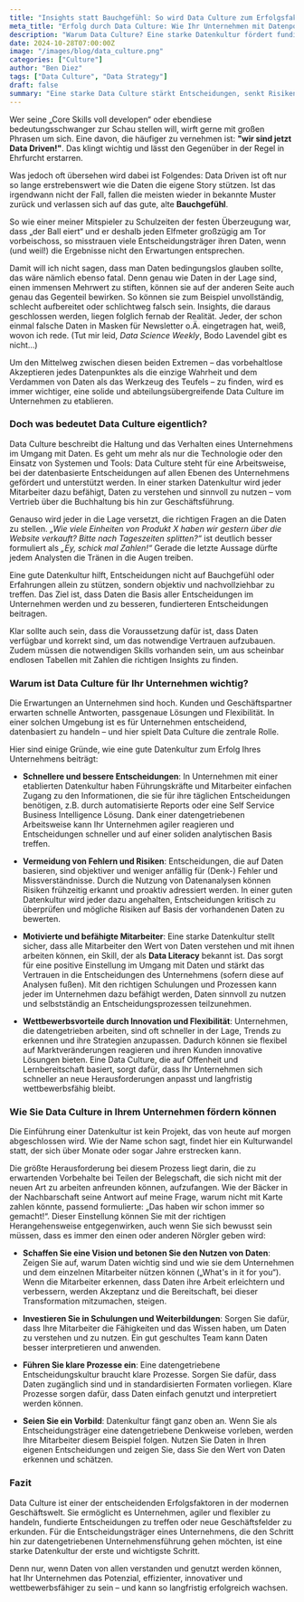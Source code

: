 ```yaml
---
title: "Insights statt Bauchgefühl: So wird Data Culture zum Erfolgsfaktor"
meta_title: "Erfolg durch Data Culture: Wie Ihr Unternehmen mit Datenpower die Konkurrenz abhängt"
description: "Warum Data Culture? Eine starke Datenkultur fördert fundierte Entscheidungen, senkt Risiken und schafft Wettbewerbsvorteile. So wird Datenpower zur Basis für mehr Erfolg und Effizienz im gesamten Unternehmen."
date: 2024-10-28T07:00:00Z
image: "/images/blog/data_culture.png"
categories: ["Culture"]
author: "Ben Diez"
tags: ["Data Culture", "Data Strategy"]
draft: false
summary: "Eine starke Data Culture stärkt Entscheidungen, senkt Risiken und schafft Wettbewerbsvorteile. Sind Sie bereit für die Transformation zur Data Driven Company?"
---
```


Wer seine „Core Skills voll developen“ oder ebendiese bedeutungsschwanger zur Schau stellen will, wirft gerne mit großen Phrasen um sich. Eine davon, die häufiger zu vernehmen ist: **"wir sind jetzt Data Driven!"**. Das klingt wichtig und lässt den Gegenüber in der Regel in Ehrfurcht erstarren. 

Was jedoch oft übersehen wird dabei ist Folgendes: Data Driven ist oft nur so lange erstrebenswert wie die Daten die eigene Story stützen. Ist das irgendwann nicht der Fall, fallen die meisten wieder in bekannte Muster zurück und verlassen sich auf das gute, alte **Bauchgefühl**. 

So wie einer meiner Mitspieler zu Schulzeiten der festen Überzeugung war, dass „der Ball eiert“ und er deshalb jeden Elfmeter großzügig am Tor vorbeischoss, so misstrauen viele Entscheidungsträger ihren Daten, wenn (und weil!) die Ergebnisse nicht den Erwartungen entsprechen.

Damit will ich nicht sagen, dass man Daten bedingungslos glauben sollte, das wäre nämlich ebenso fatal. Denn genau wie Daten in der Lage sind, einen immensen Mehrwert zu stiften, können sie auf der anderen Seite auch genau das Gegenteil bewirken. So können sie zum Beispiel unvollständig, schlecht aufbereitet oder schlichtweg falsch sein. Insights, die daraus geschlossen werden, liegen folglich fernab der Realität. Jeder, der schon einmal falsche Daten in Masken für Newsletter o.Ä. eingetragen hat, weiß, wovon ich rede. (Tut mir leid, *Data Science Weekly*, Bodo Lavendel gibt es nicht…)

Um den Mittelweg zwischen diesen beiden Extremen – das vorbehaltlose Akzeptieren jedes Datenpunktes als die einzige Wahrheit und dem Verdammen von Daten als das Werkzeug des Teufels – zu finden, wird es immer wichtiger, eine solide und abteilungsübergreifende Data Culture im Unternehmen zu etablieren.

### Doch was bedeutet Data Culture eigentlich?

Data Culture beschreibt die Haltung und das Verhalten eines Unternehmens im Umgang mit Daten. Es geht um mehr als nur die Technologie oder den Einsatz von Systemen und Tools: Data Culture steht für eine Arbeitsweise, bei der datenbasierte Entscheidungen auf allen Ebenen des Unternehmens gefördert und unterstützt werden. In einer starken Datenkultur wird jeder Mitarbeiter dazu befähigt, Daten zu verstehen und sinnvoll zu nutzen – vom Vertrieb über die Buchhaltung bis hin zur Geschäftsführung. 

Genauso wird jeder in die Lage versetzt, die richtigen Fragen an die Daten zu stellen. *„Wie viele Einheiten von Produkt X haben wir gestern über die Website verkauft? Bitte nach Tageszeiten splitten?“* ist deutlich besser formuliert als *„Ey, schick mal Zahlen!“* Gerade die letzte Aussage dürfte jedem Analysten die Tränen in die Augen treiben.

Eine gute Datenkultur hilft, Entscheidungen nicht auf Bauchgefühl oder Erfahrungen allein zu stützen, sondern objektiv und nachvollziehbar zu treffen. Das Ziel ist, dass Daten die Basis aller Entscheidungen im Unternehmen werden und zu besseren, fundierteren Entscheidungen beitragen.

Klar sollte auch sein, dass die Voraussetzung dafür ist, dass Daten verfügbar und korrekt sind, um das notwendige Vertrauen aufzubauen. Zudem müssen die notwendigen Skills vorhanden sein, um aus scheinbar endlosen Tabellen mit Zahlen die richtigen Insights zu finden.

### Warum ist Data Culture für Ihr Unternehmen wichtig?

Die Erwartungen an Unternehmen sind hoch. Kunden und Geschäftspartner erwarten schnelle Antworten, passgenaue Lösungen und Flexibilität. In einer solchen Umgebung ist es für Unternehmen entscheidend, datenbasiert zu handeln – und hier spielt Data Culture die zentrale Rolle.

Hier sind einige Gründe, wie eine gute Datenkultur zum Erfolg Ihres Unternehmens beiträgt:

- **Schnellere und bessere Entscheidungen**: In Unternehmen mit einer etablierten Datenkultur haben Führungskräfte und Mitarbeiter einfachen Zugang zu den Informationen, die sie für ihre täglichen Entscheidungen benötigen, z.B. durch automatisierte Reports oder eine Self Service Business Intelligence Lösung. Dank einer datengetriebenen Arbeitsweise kann Ihr Unternehmen agiler reagieren und Entscheidungen schneller und auf einer soliden analytischen Basis treffen.

- **Vermeidung von Fehlern und Risiken**: Entscheidungen, die auf Daten basieren, sind objektiver und weniger anfällig für (Denk-) Fehler und Missverständnisse. Durch die Nutzung von Datenanalysen können Risiken frühzeitig erkannt und proaktiv adressiert werden. In einer guten Datenkultur wird jeder dazu angehalten, Entscheidungen kritisch zu überprüfen und mögliche Risiken auf Basis der vorhandenen Daten zu bewerten.

- **Motivierte und befähigte Mitarbeiter**: Eine starke Datenkultur stellt sicher, dass alle Mitarbeiter den Wert von Daten verstehen und mit ihnen arbeiten können, ein Skill, der als **Data Literacy** bekannt ist. Das sorgt für eine positive Einstellung im Umgang mit Daten und stärkt das Vertrauen in die Entscheidungen des Unternehmens (sofern diese auf Analysen fußen). Mit den richtigen Schulungen und Prozessen kann jeder im Unternehmen dazu befähigt werden, Daten sinnvoll zu nutzen und selbstständig an Entscheidungsprozessen teilzunehmen.

- **Wettbewerbsvorteile durch Innovation und Flexibilität**: Unternehmen, die datengetrieben arbeiten, sind oft schneller in der Lage, Trends zu erkennen und ihre Strategien anzupassen. Dadurch können sie flexibel auf Marktveränderungen reagieren und ihren Kunden innovative Lösungen bieten. Eine Data Culture, die auf Offenheit und Lernbereitschaft basiert, sorgt dafür, dass Ihr Unternehmen sich schneller an neue Herausforderungen anpasst und langfristig wettbewerbsfähig bleibt.

### Wie Sie Data Culture in Ihrem Unternehmen fördern können
Die Einführung einer Datenkultur ist kein Projekt, das von heute auf morgen abgeschlossen wird. Wie der Name schon sagt, findet hier ein Kulturwandel statt, der sich über Monate oder sogar Jahre erstrecken kann. 

Die größte Herausforderung bei diesem Prozess liegt darin, die zu erwartenden Vorbehalte bei Teilen der Belegschaft, die sich nicht mit der neuen Art zu arbeiten anfreunden können, aufzufangen. Wie der Bäcker in der Nachbarschaft seine Antwort auf meine Frage, warum nicht mit Karte zahlen könnte, passend formulierte: „Das haben wir schon immer so gemacht!“. Dieser Einstellung können Sie mit der richtigen Herangehensweise entgegenwirken, auch wenn Sie sich bewusst sein müssen, dass es immer den einen oder anderen Nörgler geben wird:

- **Schaffen Sie eine Vision und betonen Sie den Nutzen von Daten**: Zeigen Sie auf, warum Daten wichtig sind und wie sie dem Unternehmen und dem einzelnen Mitarbeiter nützen können („What's in it for you“). Wenn die Mitarbeiter erkennen, dass Daten ihre Arbeit erleichtern und verbessern, werden Akzeptanz und die Bereitschaft, bei dieser Transformation mitzumachen, steigen.

- **Investieren Sie in Schulungen und Weiterbildungen**: Sorgen Sie dafür, dass Ihre Mitarbeiter die Fähigkeiten und das Wissen haben, um Daten zu verstehen und zu nutzen. Ein gut geschultes Team kann Daten besser interpretieren und anwenden.

- **Führen Sie klare Prozesse ein**: Eine datengetriebene Entscheidungskultur braucht klare Prozesse. Sorgen Sie dafür, dass Daten zugänglich sind und in standardisierten Formaten vorliegen. Klare Prozesse sorgen dafür, dass Daten einfach genutzt und interpretiert werden können.

- **Seien Sie ein Vorbild**: Datenkultur fängt ganz oben an. Wenn Sie als Entscheidungsträger eine datengetriebene Denkweise vorleben, werden Ihre Mitarbeiter diesem Beispiel folgen. Nutzen Sie Daten in Ihren eigenen Entscheidungen und zeigen Sie, dass Sie den Wert von Daten erkennen und schätzen.

### Fazit

Data Culture ist einer der entscheidenden Erfolgsfaktoren in der modernen Geschäftswelt. Sie ermöglicht es Unternehmen, agiler und flexibler zu handeln, fundierte Entscheidungen zu treffen oder neue Geschäftsfelder zu erkunden. Für die Entscheidungsträger eines Unternehmens, die den Schritt hin zur datengetriebenen Unternehmensführung gehen möchten, ist eine starke Datenkultur der erste und wichtigste Schritt.

Denn nur, wenn Daten von allen verstanden und genutzt werden können, hat Ihr Unternehmen das Potenzial, effizienter, innovativer und wettbewerbsfähiger zu sein – und kann so langfristig erfolgreich wachsen.
